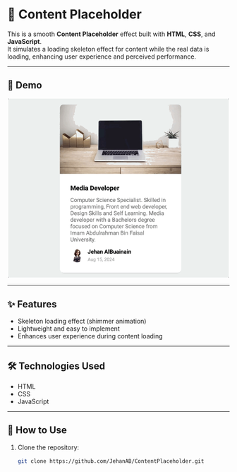 # 🚀 Content Placeholder

This is a smooth **Content Placeholder** effect built with **HTML**, **CSS**, and **JavaScript**.  
It simulates a loading skeleton effect for content while the real data is loading, enhancing user experience and perceived performance.

---

## 🎥 Demo

<p align="center">
  <img src="demo.gif" alt="Demo of Content Placeholder" width="500"/>
</p>

---

## ✨ Features
-  Skeleton loading effect (shimmer animation)  
-  Lightweight and easy to implement  
-  Enhances user experience during content loading  

---

## 🛠️ Technologies Used
-  HTML  
-  CSS  
-  JavaScript  

---

## 📌 How to Use
1. Clone the repository:
   ```bash
   git clone https://github.com/JehanAB/ContentPlaceholder.git

